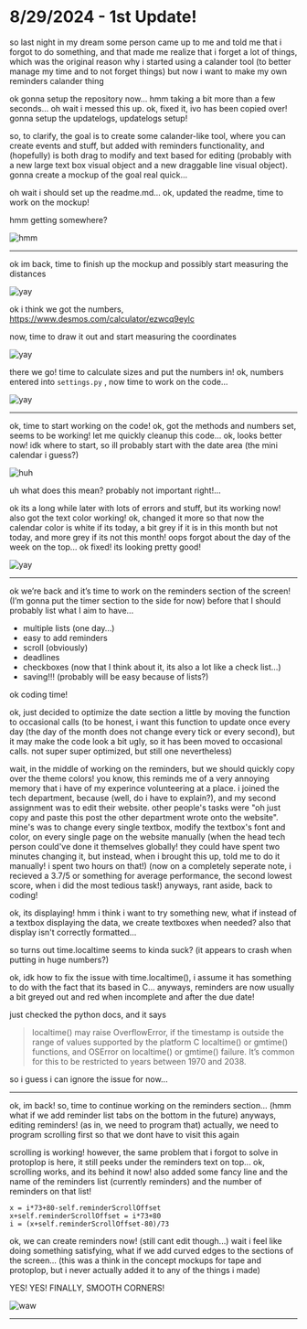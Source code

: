 # 8/29/2024 - 1st Update!

so last night in my dream some person came up to me and told me that i forgot to do something, and that made me realize that i forget a lot of things, which was the original reason why i started using a calander tool (to better manage my time and to not forget things) but now i want to make my own reminders calander thing

ok gonna setup the repository now... hmm taking a bit more than a few seconds... oh wait i messed this up. ok, fixed it, ivo has been copied over! gonna setup the updatelogs, updatelogs setup!

so, to clarify, the goal is to create some calander-like tool, where you can create events and stuff, but added with reminders functionality, and (hopefully) is both drag to modify and text based for editing (probably with a new large text box visual object and a new draggable line visual object). gonna create a mockup of the goal real quick...

oh wait i should set up the readme.md... ok, updated the readme, time to work on the mockup!

hmm getting somewhere?

![hmm](</updatelogs/images/082024/08292024 - 1.png>)

---

ok im back, time to finish up the mockup and possibly start measuring the distances

![yay](</updatelogs/images/082024/08292024 - 2.png>)

ok i think we got the numbers, https://www.desmos.com/calculator/ezwcq9eylc

now, time to draw it out and start measuring the coordinates

![yay](</updatelogs/images/082024/08292024 - 3.png>)

there we go! time to calculate sizes and put the numbers in! ok, numbers entered into `settings.py` , now time to work on the code...

![yay](</updatelogs/images/082024/08292024 - 4.png>)

---

ok, time to start working on the code! ok, got the methods and numbers set, seems to be working! let me quickly cleanup this code... ok, looks better now! idk where to start, so ill probably start with the date area (the mini calendar i guess?)

![huh](</updatelogs/images/082024/08292024 - 5.png>)

uh what does this mean? probably not important right!...

ok its a long while later with lots of errors and stuff, but its working now! also got the text color working! ok, changed it more so that now the calendar color is white if its today, a bit grey if it is in this month but not today, and more grey if its not this month! oops forgot about the day of the week on the top... ok fixed! its looking pretty good!

![yay](</updatelogs/images/082024/08292024 - 6.png>)

---

ok we’re back and it’s time to work on the reminders section of the screen! (I’m gonna put the timer section to the side for now) before that I should probably list what I aim to have...
- multiple lists (one day…)
- easy to add reminders
- scroll (obviously)
- deadlines
- checkboxes (now that I think about it, its also a lot like a check list…)
- saving!!! (probably will be easy because of lists?)

ok coding time!

ok, just decided to optimize the date section a little by moving the function to occasional calls (to be honest, i want this function to update once every day (the day of the month does not change every tick or every second), but it may make the code look a bit ugly, so it has been moved to occasional calls. not super super optimized, but still one nevertheless)

wait, in the middle of working on the reminders, but we should quickly copy over the theme colors! you know, this reminds me of a very annoying memory that i have of my experince volunteering at a place. i joined the tech department, because (well, do i have to explain?), and my second assignment was to edit their website. other people's tasks were "oh just copy and paste this post the other department wrote onto the website". mine's was to change every single textbox, modify the textbox's font and color, on every single page on the website manually (when the head tech person could've done it themselves globally! they could have spent two minutes changing it, but instead, when i brought this up, told me to do it manually! i spent two hours on that!) (now on a completely seperate note, i recieved a 3.7/5 or something for average performance, the second lowest score, when i did the most tedious task!) anyways, rant aside, back to coding!

ok, its displaying! hmm i think i want to try something new, what if instead of a textbox displaying the data, we create textboxes when needed? also that display isn't correctly formatted...

so turns out time.localtime seems to kinda suck? (it appears to crash when putting in huge numbers?)

ok, idk how to fix the issue with time.localtime(), i assume it has something to do with the fact that its based in C... anyways, reminders are now usually a bit greyed out and red when incomplete and after the due date!

just checked the python docs, and it says

> localtime() may raise OverflowError, if the timestamp is outside the range of values supported by the platform C localtime() or gmtime() functions, and OSError on localtime() or gmtime() failure. It’s common for this to be restricted to years between 1970 and 2038.

so i guess i can ignore the issue for now...

---

ok, im back! so, time to continue working on the reminders section... (hmm what if we add reminder list tabs on the bottom in the future) anyways, editing reminders! (as in, we need to program that) actually, we need to program scrolling first so that we dont have to visit this again

scrolling is working! however, the same problem that i forgot to solve in protoplop is here, it still peeks under the reminders text on top... ok, scrolling works, and its behind it now! also added some fancy line and the name of the reminders list (currently reminders) and the number of reminders on that list!

```
x = i*73+80-self.reminderScrollOffset
x+self.reminderScrollOffset = i*73+80
i = (x+self.reminderScrollOffset-80)/73
```

ok, we can create reminders now! (still cant edit though...) wait i feel like doing something satisfying, what if we add curved edges to the sections of the screen... (this was a think in the concept mockups for tape and protoplop, but i never actually added it to any of the things i made)

YES! YES! FINALLY, SMOOTH CORNERS!

![waw](</updatelogs/images/082024/08292024 - 7.png>)

---
